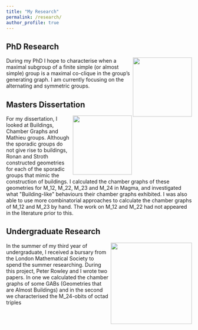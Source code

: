 ```yaml
---
title: "My Research"
permalink: /research/
author_profile: true
---
```


## PhD Research
<img align="right" src="https://veronicakelsey.github.io/images/VV.png" width="160">  During my PhD I hope to characterise when a maximal subgroup of a finite simple (or almost simple) group is a maximal co-clique in the group’s generating graph. I am currently focusing on the alternating and symmetric groups. 






## Masters Dissertation
 <img align="right" src="https://veronicakelsey.github.io/images/m12ink.png" width="160">  For my dissertation, I looked at Buildings, Chamber Graphs and Mathieu groups. Although the sporadic groups do not give rise to buildings, Ronan and Stroth constructed geometries for each of the sporadic groups that mimic the construction of buildings. I calculated the chamber graphs of these geometries for M_12, M_22, M_23 and M_24 in Magma, and investigated what "Building-like" behaviours their chamber graphs exhibited. I was also able to use more combinatorial approaches to calculate the chamber graphs of M_12 and M_23 by hand. The work on M_12 and M_22 had not appeared in the literature prior to this. 



## Undergraduate Research
<img align="right" src="https://veronicakelsey.github.io/images/Labelled MOG.jpg" width="220">
In the summer of my third year of undergraduate, I received a bursary from the London Mathematical Society to spend the summer researching. During this project, Peter Rowley and I wrote two papers. In one we calculated the chamber graphs of some GABs (Geometries that are Almost Buildings) and in the second we characterised the M_24-obits of octad triples
